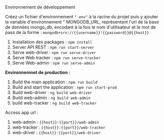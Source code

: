 Environnement de développement

Créez un fichier d'environnement `".env"` à la racine du projet puis y ajouter la variable d'environnement " MONGODB_URL, représentant l'url de la base de données mongo_db, encodant à la fois le nom d'utilisateur et le mot de pass de la forme : `mongodb+srv://{{username}}:{{password}}@{{host}}`

1.  Installation des packages : `npm install`
2.  Server API REST : `npm run start-server`
3.  Serve web-driver : `npm run serve-driver`
4.  Serve Web tracker : `npm run serve-tracker`
5.  Serve Web-admin : `npm run serve-admin`

**Environnemnet de production :**

1.  Build the main application : `npm run build`
2.  Build and start the application : `npm run start-prod`
3.  Build web-driver : `ng build web-driver`
4.  Build web-admin : `ng build web-admin`
5.  build web-tracker : `ng build web-tracker`

Access app url :

1.  web-admin : `{{host}}:{{port}}/web-admin`
2.  web-tracker : `{{host}}:{{port}}/web-tracker`
3.  web-driver : `{{host}}:{{port}}/web-driver`
